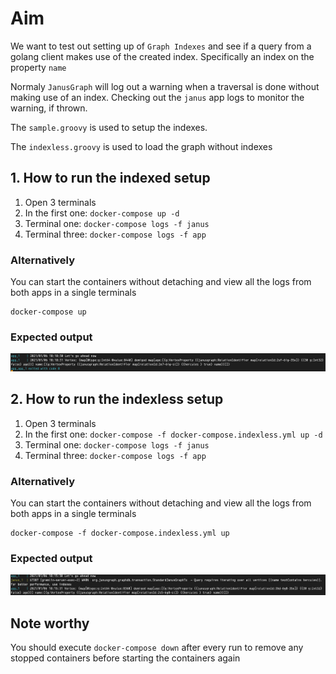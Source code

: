 # Aim

We want to test out setting up of `Graph Indexes` and see if a query from a golang client makes use
of the created index. Specifically an index on the property `name`

Normaly `JanusGraph` will log out a warning when a traversal is done without making use of an index.
Checking out the `janus` app logs to monitor the warning, if thrown.

The `sample.groovy` is used to setup the indexes.

The `indexless.groovy` is used to load the graph without indexes

## 1. How to run the indexed setup

1. Open 3 terminals
2. In the first one: `docker-compose up -d`
3. Terminal one: `docker-compose logs -f janus`
4. Terminal three: `docker-compose logs -f app`

### Alternatively

You can start the containers without detaching and view all the logs from both apps in a single terminals
```
docker-compose up
```

### Expected output

![alt With index](imgs/with-index.png)

## 2. How to run the indexless setup

1. Open 3 terminals
2. In the first one: `docker-compose -f docker-compose.indexless.yml up -d`
3. Terminal one: `docker-compose logs -f janus`
4. Terminal three: `docker-compose logs -f app`

### Alternatively

You can start the containers without detaching and view all the logs from both apps in a single terminals
```
docker-compose -f docker-compose.indexless.yml up
```

### Expected output

![alt With index](imgs/without-index.png)

## Note worthy

You should execute `docker-compose down` after every run to remove any stopped containers before starting the containers again
